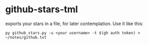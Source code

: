 # github-stars-tml

exports your stars in a file, for later contemplation. Use it like this:

```
py github_stars.py -u <your username> -t $(gh auth token) > ~/notes/github.txt
```
